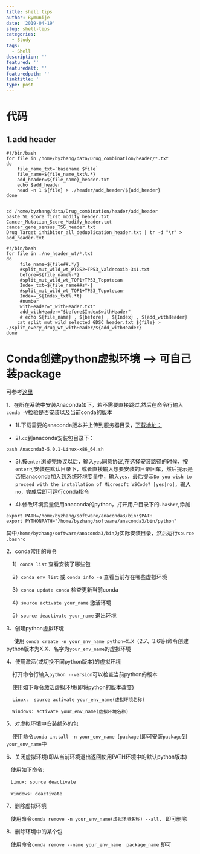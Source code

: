 ```yaml
---
title: shell tips
author: Bymunije
date: '2019-04-19'
slug: shell-tips
categories:
  - Study
tags: 
  - Shell
description: ''
featured: ''
featuredalt: ''
featuredpath: ''
linktitle: ''
type: post
---
```

# 代码
## 1.add header
```
#!/bin/bash
for file in /home/byzhang/data/Drug_combination/header/*.txt
do
	file_name_txt=`basename $file`
	file_name=${file_name_txt%.*}
	add_header=${file_name}_header.txt
	echo $add_header
	head -n 1 ${file} > ./header/add_header/${add_header}
done


cd /home/byzhang/data/Drug_combination/header/add_header
paste SL_score_first_modify_header.txt Cancer_Mutation_Score_Modify_header.txt cancer_gene_sensus_TSG_header.txt Drug_Target_inhibitor_all_deduplication_header.txt | tr -d "\r" > add_header.txt 
```
```
#!/bin/bash
for file in ./no_header_wt/*.txt
do
	 file_name=${file##.*/}
	 #split_mut_wild_wt_PTGS2+TP53_Valdecoxib-341.txt
	 before=${file_name%-*}
	 #split_mut_wild_wt_TOP1+TP53_Topotecan
	 Index_txt=${file_name##s*-}
	 #split_mut_wild_wt_TOP1+TP53_Topotecan-
	 Index=_${Index_txt%.*t}
	 #number
	 withHeader="_withHeader.txt"
	 add_withHeader="$before$Index$withHeader"
	 # echo ${file_name} , ${before} , ${Index} , ${add_withHeader}
	cat split_mut_wild_selected_GDSC_header.txt ${file} > ./split_every_drug_wt_withHeader/${add_withHeader}
done
```
# Conda创建python虚拟环境 --> 可自己装package

 可参考[这里](https://blog.csdn.net/lyy14011305/article/details/59500819)
 
 1、在所在系统中安装Anaconda如下，若不需要直接跳过,然后在命令行输入`conda -V`检验是否安装以及当前conda的版本
 
- 1).下载需要的anaconda版本并上传到服务器目录，[下载地址：](https://repo.anaconda.com/archive/)

- 2).`cd`到anaconda安装包目录下：

```
bash Anaconda3-5.0.1-Linux-x86_64.sh
```

- 3).按`enter`浏览完协议以后，输入`yes`同意协议,在选择安装路径的时候，按`enter`可安装在默认目录下，或者直接输入想要安装的目录回车，然后提示是否把anaconda加入到系统环境变量中，输入`yes`，最后提示`Do you wish to proceed with the installation of Microsoft VSCode? [yes|no]`，输入`no`，完成后即可运行conda指令

- 4).修改环境变量使用anaconda的python，打开用户目录下的`.bashrc`,添加

```
export PATH=/home/byzhang/software/anaconda3/bin:$PATH
export PYTHONPATH="/home/byzhang/software/anaconda3/bin/python"
```

其中`/home/byzhang/software/anaconda3/bin`为实际安装目录，然后运行`source  .bashrc`

2、conda常用的命令

    1）`conda list` 查看安装了哪些包

    2）`conda env list` 或 `conda info -e` 查看当前存在哪些虚拟环境

    3）`conda update conda` 检查更新当前conda
 
    4）`source activate your_name` 激活环境

    5）`source deactivate your_name` 退出环境

3、创建python虚拟环境

     使用 `conda create -n your_env_name python=X.X`（2.7、3.6等)命令创建python版本为X.X、名字为`your_env_name`的虚拟环境

4、使用激活(或切换不同python版本)的虚拟环境

    打开命令行输入`python --version`可以检查当前python的版本

    使用如下命令激活虚拟环境(即将python的版本改变)

    `Linux:  source activate your_env_name(虚拟环境名称)`

    `Windows: activate your_env_name(虚拟环境名称)`

5、对虚拟环境中安装额外的包

    使用命令`conda install -n your_env_name [package]`即可安装`package`到`your_env_name`中

6、关闭虚拟环境(即从当前环境退出返回使用PATH环境中的默认python版本)

   使用如下命令:

   `Linux: source deactivate`

   `Windows: deactivate`

7、删除虚拟环境

   使用命令`conda remove -n your_env_name(虚拟环境名称) --all`， 即可删除

8、删除环境中的某个包

   使用命令`conda remove --name your_env_name  package_name` 即可

